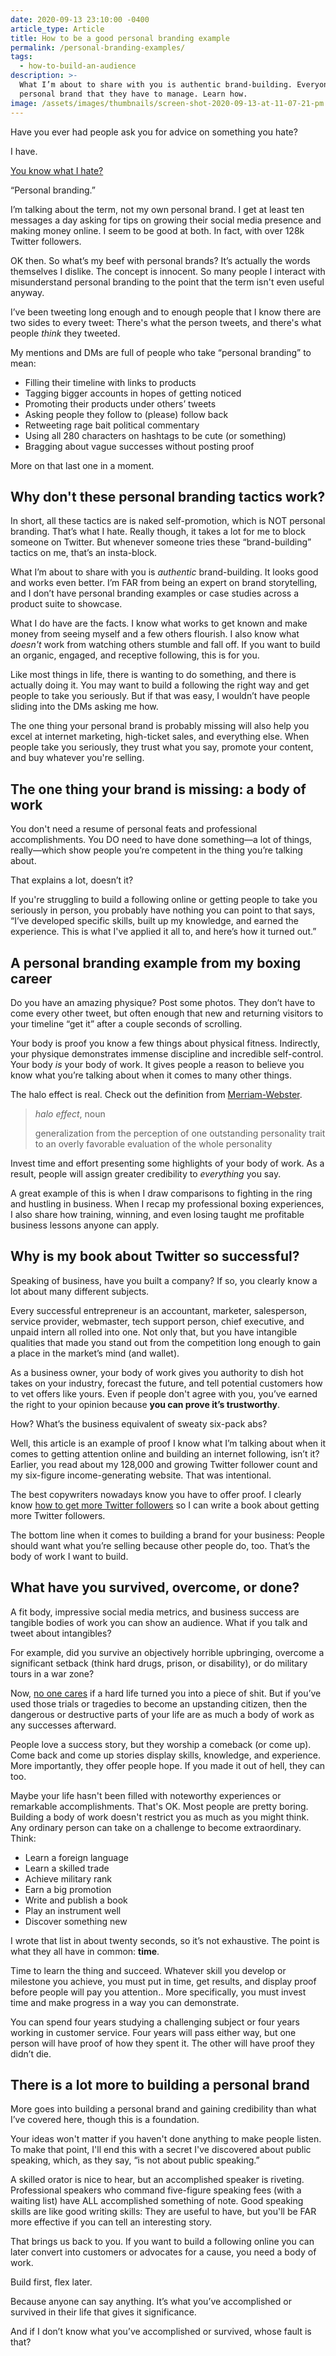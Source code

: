 ```yaml
---
date: 2020-09-13 23:10:00 -0400
article_type: Article
title: How to be a good personal branding example
permalink: /personal-branding-examples/
tags:
  - how-to-build-an-audience
description: >-
  What I’m about to share with you is authentic brand-building. Everyone has a
  personal brand that they have to manage. Learn how.
image: /assets/images/thumbnails/screen-shot-2020-09-13-at-11-07-21-pm.png
---
```

Have you ever had people ask you for advice on something you hate?

I have.

[You know what I hate?](/why-you-have-haters-even-if-you-arent-an-asshole/)

“Personal branding.”

I’m talking about the term, not my own personal brand. I get at least ten messages a day asking for tips on growing their social media presence and making money online. I seem to be good at both. In fact, with over 128k Twitter followers.

OK then. So what’s my beef with personal brands? It’s actually the words themselves I dislike. The concept is innocent. So many people I interact with misunderstand personal branding to the point that the term isn't even useful anyway.

I’ve been tweeting long enough and to enough people that I know there are two sides to every tweet: There's what the person tweets, and there's what people *think* they tweeted.

My mentions and DMs are full of people who take “personal branding” to mean:

* Filling their timeline with links to products
* Tagging bigger accounts in hopes of getting noticed
* Promoting their products under others’ tweets
* Asking people they follow to (please) follow back
* Retweeting rage bait political commentary
* Using all 280 characters on hashtags to be cute (or something)
* Bragging about vague successes without posting proof

More on that last one in a moment.

## Why don't these personal branding tactics work?

In short, all these tactics are is naked self-promotion, which is NOT personal branding. That’s what I hate. Really though, it takes a lot for me to block someone on Twitter. But whenever someone tries these “brand-building” tactics on me, that’s an insta-block.

What I’m about to share with you is *authentic* brand-building. It looks good and works even better. I’m FAR from being an expert on brand storytelling, and I don’t have personal branding examples or case studies across a product suite to showcase.

What I do have are the facts. I know what works to get known and make money from seeing myself and a few others flourish. I also know what *doesn't* work from watching others stumble and fall off. If you want to build an organic, engaged, and receptive following, this is for you.

Like most things in life, there is wanting to do something, and there is actually doing it. You may want to build a following the right way and get people to take you seriously. But if that was easy, I wouldn’t have people sliding into the DMs asking me how.

The one thing your personal brand is probably missing will also help you excel at internet marketing, high-ticket sales, and everything else. When people take you seriously, they trust what you say, promote your content, and buy whatever you're selling.

## **The one thing your brand is missing: a body of work**

You don't need a resume of personal feats and professional accomplishments. You DO need to have done something—a lot of things, really—which show people you’re competent in the thing you’re talking about.

That explains a lot, doesn’t it?

If you're struggling to build a following online or getting people to take you seriously in person, you probably have nothing you can point to that says, “I’ve developed specific skills, built up my knowledge, and earned the experience. This is what I've applied it all to, and here’s how it turned out.”

## A personal branding example from my boxing career

Do you have an amazing physique? Post some photos. They don’t have to come every other tweet, but often enough that new and returning visitors to your timeline “get it” after a couple seconds of scrolling.

Your body is proof you know a few things about physical fitness. Indirectly, your physique demonstrates immense discipline and incredible self-control. Your body *is* your body of work. It gives people a reason to believe you know what you’re talking about when it comes to many other things.

The halo effect is real. Check out the definition from [Merriam-Webster](https://www.merriam-webster.com/dictionary/halo%20effect).

> *halo effect*, noun
>
>
> generalization from the perception of one outstanding personality trait to an overly favorable evaluation of the whole personality

Invest time and effort presenting some highlights of your body of work. As a result, people will assign greater credibility to *everything* you say.

A great example of this is when I draw comparisons to fighting in the ring and hustling in business. When I recap my professional boxing experiences, I also share how training, winning, and even losing taught me profitable business lessons anyone can apply.

## Why is my book about Twitter so successful?

Speaking of business, have you built a company? If so, you clearly know a lot about many different subjects.

Every successful entrepreneur is an accountant, marketer, salesperson, service provider, webmaster, tech support person, chief executive, and unpaid intern all rolled into one. Not only that, but you have intangible qualities that made you stand out from the competition long enough to gain a place in the market’s mind (and wallet).

As a business owner, your body of work gives you authority to dish hot takes on your industry, forecast the future, and tell potential customers how to vet offers like yours. Even if people don't agree with you, you’ve earned the right to your opinion because **you can prove it’s trustworthy**.

How? What’s the business equivalent of sweaty six-pack abs?

Well, this article is an example of proof I know what I’m talking about when it comes to getting attention online and building an internet following, isn’t it? Earlier, you read about my 128,000 and growing Twitter follower count and my six-figure income-generating website. That was intentional.

The best copywriters nowadays know you have to offer proof. I clearly know [how to get more Twitter followers](/how-to-get-more-twitter-followers/) so I can write a book about getting more Twitter followers.

The bottom line when it comes to building a brand for your business: People should want what you’re selling because other people do, too. That’s the body of work I want to build.

## What have you survived, overcome, or done?

A fit body, impressive social media metrics, and business success are tangible bodies of work you can show an audience. What if you talk and tweet about intangibles?

For example, did you survive an objectively horrible upbringing, overcome a significant setback (think hard drugs, prison, or disability), or do military tours in a war zone?

Now, [no one cares](/no-one-gives-a-shit-about-you/) if a hard life turned you into a piece of shit. But if you’ve used those trials or tragedies to become an upstanding citizen, then the dangerous or destructive parts of your life are as much a body of work as any successes afterward.

People love a success story, but they worship a comeback (or come up). Come back and come up stories display skills, knowledge, and experience. More importantly, they offer people hope. If you made it out of hell, they can too.

Maybe your life hasn't been filled with noteworthy experiences or remarkable accomplishments. That's OK. Most people are pretty boring. Building a body of work doesn't restrict you as much as you might think. Any ordinary person can take on a challenge to become extraordinary. Think:

* Learn a foreign language
* Learn a skilled trade
* Achieve military rank
* Earn a big promotion
* Write and publish a book
* Play an instrument well
* Discover something new

I wrote that list in about twenty seconds, so it’s not exhaustive. The point is what they all have in common: **time**.

Time to learn the thing and succeed. Whatever skill you develop or milestone you achieve, you must put in time, get results, and display proof before people will pay you attention.. More specifically, you must invest time and make progress in a way you can demonstrate.

You can spend four years studying a challenging subject or four years working in customer service. Four years will pass either way, but one person will have proof of how they spent it. The other will have proof they didn’t die.

## There is a lot more to building a personal brand

More goes into building a personal brand and gaining credibility than what I’ve covered here, though this is a foundation.

Your ideas won't matter if you haven't done anything to make people listen. To make that point, I'll end this with a secret I've discovered about public speaking, which, as they say, “is not about public speaking.”

A skilled orator is nice to hear, but an accomplished speaker is riveting. Professional speakers who command five-figure speaking fees (with a waiting list) have ALL accomplished something of note. Good speaking skills are like good writing skills: They are useful to have, but you'll be FAR more effective if you can tell an interesting story.

That brings us back to you. If you want to build a following online you can later convert into customers or advocates for a cause, you need a body of work.

Build first, flex later.

Because anyone can say anything. It’s what you’ve accomplished or survived in their life that gives it significance.

And if I don’t know what you’ve accomplished or survived, whose fault is that?
